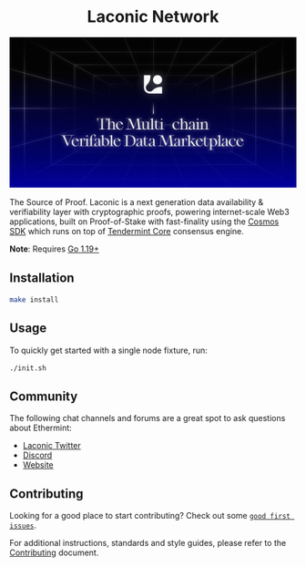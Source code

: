 <div align="center">
  <h1> Laconic Network </h1>
</div>

![banner](docs/laconic.jpeg)


The Source of Proof. Laconic is a next generation data availability & verifiability layer with cryptographic proofs, powering internet-scale Web3 applications, built on Proof-of-Stake with fast-finality using the [Cosmos SDK](https://github.com/cosmos/cosmos-sdk/) which runs on top of [Tendermint Core](https://github.com/tendermint/tendermint) consensus engine.

**Note**: Requires [Go 1.19+](https://golang.org/dl/)

## Installation

```bash
make install
```

## Usage

To quickly get started with a single node fixture, run:

```bash
./init.sh
```

## Community

The following chat channels and forums are a great spot to ask questions about Ethermint:

- [Laconic Twitter](https://twitter.com/laconicnetwork)
- [Discord](https://discord.com/invite/ukhbBemyxY)
- [Website](https://laconic.com)

## Contributing

Looking for a good place to start contributing? Check out some [`good first issues`](https://github.com/cerc-io/laconicd/issues?q=is%3Aopen+is%3Aissue+label%3A%22good+first+issue%22).

For additional instructions, standards and style guides, please refer to the [Contributing](./CONTRIBUTING.md) document.
